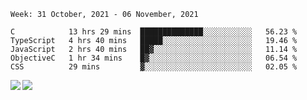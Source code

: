 <!--START_SECTION:waka-->
```text
Week: 31 October, 2021 - 06 November, 2021

C            13 hrs 29 mins  ██████████████░░░░░░░░░░░   56.23 % 
TypeScript   4 hrs 40 mins   █████░░░░░░░░░░░░░░░░░░░░   19.46 % 
JavaScript   2 hrs 40 mins   ██▓░░░░░░░░░░░░░░░░░░░░░░   11.14 % 
ObjectiveC   1 hr 34 mins    █▓░░░░░░░░░░░░░░░░░░░░░░░   06.54 % 
CSS          29 mins         ▓░░░░░░░░░░░░░░░░░░░░░░░░   02.05 % 
```
<!--END_SECTION:waka-->
<a href="https://github.com/anuraghazra/github-readme-stats">
  <img align="left" src="https://github-readme-stats.vercel.app/api?username=Tanesan&count_private=true&show_icons=true" />
<img align="left" src="https://github-readme-stats.vercel.app/api/top-langs/?username=Tanesan" />
</a>
